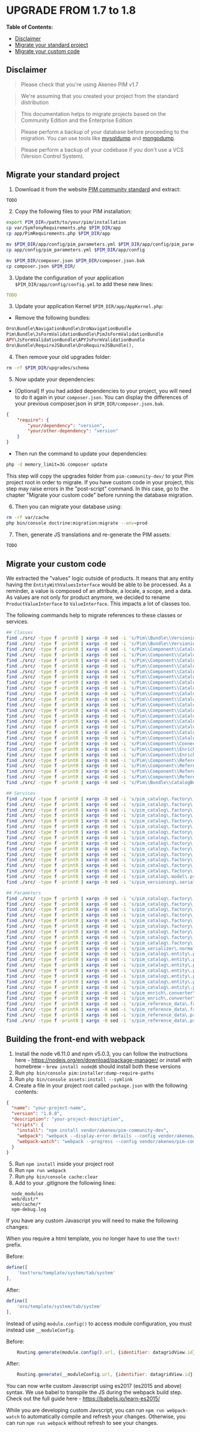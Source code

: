 # UPGRADE FROM 1.7 to 1.8

<!-- START doctoc generated TOC please keep comment here to allow auto update -->
<!-- DON'T EDIT THIS SECTION, INSTEAD RE-RUN doctoc TO UPDATE -->
**Table of Contents:**

- [Disclaimer](#disclaimer)
- [Migrate your standard project](#migrate-your-standard-project)
- [Migrate your custom code](#migrate-your-custom-code)

<!-- END doctoc generated TOC please keep comment here to allow auto update -->
<!-- To update this content, execute `doctoc UPGRADE-1.7.md --title '**Table of Contents:**' --maxlevel 3` -->

## Disclaimer

> Please check that you're using Akeneo PIM v1.7

> We're assuming that you created your project from the standard distribution

> This documentation helps to migrate projects based on the Community Edition and the Enterprise Edition

> Please perform a backup of your database before proceeding to the migration. You can use tools like [mysqldump](http://dev.mysql.com/doc/refman/5.1/en/mysqldump.html) and [mongodump](http://docs.mongodb.org/manual/reference/program/mongodump/).

> Please perform a backup of your codebase if you don't use a VCS (Version Control System).


## Migrate your standard project

1. Download it from the website [PIM community standard](http://www.akeneo.com/download/) and extract:

```bash
TODO
```

2. Copy the following files to your PIM installation:

```bash
export PIM_DIR=/path/to/your/pim/installation
cp var/SymfonyRequirements.php $PIM_DIR/app
cp app/PimRequirements.php $PIM_DIR/app

mv $PIM_DIR/app/config/pim_parameters.yml $PIM_DIR/app/config/pim_parameters.yml.bak
cp app/config/pim_parameters.yml $PIM_DIR/app/config

mv $PIM_DIR/composer.json $PIM_DIR/composer.json.bak
cp composer.json $PIM_DIR/
```

3. Update the configuration of your application `$PIM_DIR/app/config/config.yml` to add these new lines:

```YAML
TODO
```

3. Update your application Kernel `$PIM_DIR/app/AppKernel.php`:

* Remove the following bundles:

```PHP
Oro\Bundle\NavigationBundle\OroNavigationBundle
Pim\Bundle\JsFormValidationBundle\PimJsFormValidationBundle
APY\JsFormValidationBundle\APYJsFormValidationBundle
Oro\Bundle\RequireJSBundle\OroRequireJSBundle(),
```

4. Then remove your old upgrades folder:

```bash
rm -rf $PIM_DIR/upgrades/schema
```

5. Now update your dependencies:

* [Optional] If you had added dependencies to your project, you will need to do it again in your `composer.json`.
  You can display the differences of your previous composer.json in `$PIM_DIR/composer.json.bak`.

```json
{
    "require": {
        "your/dependency": "version",
        "your/other-dependency": "version"
    }
}
```

* Then run the command to update your dependencies:

```bash
php -d memory_limit=3G composer update
```

This step will copy the upgrades folder from `pim-community-dev/` to your Pim project root in order to migrate.
If you have custom code in your project, this step may raise errors in the "post-script" command.
In this case, go to the chapter "Migrate your custom code" before running the database migration.

6. Then you can migrate your database using:

```bash
rm -rf var/cache
php bin/console doctrine:migration:migrate --env=prod
```

7. Then, generate JS translations and re-generate the PIM assets:

```bash
TODO
```

## Migrate your custom code

We extracted the "values" logic outside of products. It means that any entity having the `EntityWithValuesInterface` 
would be able to be processed. As a reminder, a value is composed of an attribute, a locale, a scope, and a data. As values are not only
for product anymore, we decided to rename `ProductValueInterface` to `ValueInterface`. This impacts a lot of classes too.

The following commands help to migrate references to these classes or services.

```bash
## Classes
find ./src/ -type f -print0 | xargs -0 sed -i 's/Pim\\Bundle\\VersioningBundle\\Normalizer\\Flat\\AbstractProductValueDataNormalizer/Pim\\Bundle\\VersioningBundle\\Normalizer\\Flat\\AbstractValueDataNormalizer/g'
find ./src/ -type f -print0 | xargs -0 sed -i 's/Pim\\Bundle\\VersioningBundle\\Normalizer\\Flat\\ProductValueNormalizer/Pim\\Bundle\\VersioningBundle\\Normalizer\\Flat\\ValueNormalizer/g'
find ./src/ -type f -print0 | xargs -0 sed -i 's/Pim\\Component\\Catalog\\Completeness\\Checker\\ProductValueCompleteChecker/Pim\\Component\\Catalog\\Completeness\\Checker\\ValueCompleteChecker/g'
find ./src/ -type f -print0 | xargs -0 sed -i 's/Pim\\Component\\Catalog\\Completeness\\Checker\\ProductValueCompleteCheckerInterface/Pim\\Component\\Catalog\\Completeness\\Checker\\ValueCompleteCheckerInterface/g'
find ./src/ -type f -print0 | xargs -0 sed -i 's/Pim\\Component\\Catalog\\Factory\\ProductValue\\DateProductValueFactory/Pim\\Component\\Catalog\\Factory\\Value\\DateValueFactory/g'
find ./src/ -type f -print0 | xargs -0 sed -i 's/Pim\\Component\\Catalog\\Factory\\ProductValue\\MediaProductValueFactory/Pim\\Component\\Catalog\\Factory\\Value\\MediaValueFactory/g'
find ./src/ -type f -print0 | xargs -0 sed -i 's/Pim\\Component\\Catalog\\Factory\\ProductValue\\MetricProductValueFactory/Pim\\Component\\Catalog\\Factory\\Value\\MetricValueFactory/g'
find ./src/ -type f -print0 | xargs -0 sed -i 's/Pim\\Component\\Catalog\\Factory\\ProductValue\\OptionProductValueFactory/Pim\\Component\\Catalog\\Factory\\Value\\OptionValueFactory/g'
find ./src/ -type f -print0 | xargs -0 sed -i 's/Pim\\Component\\Catalog\\Factory\\ProductValue\\OptionsProductValueFactory/Pim\\Component\\Catalog\\Factory\\Value\\OptionsValueFactory/g'
find ./src/ -type f -print0 | xargs -0 sed -i 's/Pim\\Component\\Catalog\\Factory\\ProductValue\\PriceCollectionProductValueFactory/Pim\\Component\\Catalog\\Factory\\Value\\PriceCollectionValueFactory/g'
find ./src/ -type f -print0 | xargs -0 sed -i 's/Pim\\Component\\Catalog\\Factory\\ProductValue\\ProductValueFactoryInterface/Pim\\Component\\Catalog\\Factory\\Value\\ValueFactoryInterface/g'
find ./src/ -type f -print0 | xargs -0 sed -i 's/Pim\\Component\\Catalog\\Factory\\ProductValue\\ScalarProductValueFactory/Pim\\Component\\Catalog\\Factory\\Value\\ScalarValueFactory/g'
find ./src/ -type f -print0 | xargs -0 sed -i 's/Pim\\Component\\Catalog\\Factory\\ProductValueCollectionFactory/Pim\\Component\\Catalog\\Factory\\ProductValueCollectionFactory/g'
find ./src/ -type f -print0 | xargs -0 sed -i 's/Pim\\Component\\Catalog\\Factory\\ProductValueFactory/Pim\\Component\\Catalog\\Factory\\ValueFactory/g'
find ./src/ -type f -print0 | xargs -0 sed -i 's/Pim\\Component\\Catalog\\ProductValue\\DateProductValue/Pim\\Component\\Catalog\\Value\\DateValue/g'
find ./src/ -type f -print0 | xargs -0 sed -i 's/Pim\\Component\\Catalog\\ProductValue\\MediaProductValue/Pim\\Component\\Catalog\\Value\\MediaValue/g'
find ./src/ -type f -print0 | xargs -0 sed -i 's/Pim\\Component\\Catalog\\ProductValue\\MetricProductValue/Pim\\Component\\Catalog\\Value\\MetricValue/g'
find ./src/ -type f -print0 | xargs -0 sed -i 's/Pim\\Component\\Catalog\\ProductValue\\OptionProductValue/Pim\\Component\\Catalog\\Value\\OptionValue/g'
find ./src/ -type f -print0 | xargs -0 sed -i 's/Pim\\Component\\Catalog\\ProductValue\\OptionsProductValue/Pim\\Component\\Catalog\\Value\\OptionsValue/g'
find ./src/ -type f -print0 | xargs -0 sed -i 's/Pim\\Component\\Connector\\ArrayConverter\\FlatToStandard\\ProductValue/Pim\\Component\\Connector\\ArrayConverter\\FlatToStandard\\Value/g'
find ./src/ -type f -print0 | xargs -0 sed -i 's/Pim\\Component\\Enrich\\Converter\\EnrichToStandard\\ProductValueConverter/Pim\\Component\\Enrich\\Converter\\EnrichToStandard\\ValueConverter/g'
find ./src/ -type f -print0 | xargs -0 sed -i 's/Pim\\Component\\Enrich\\Converter\\StandardToEnrich\\ProductValueConverter/Pim\\Component\\Enrich\\Converter\\StandardToEnrich\\ValueConverter/g'
find ./src/ -type f -print0 | xargs -0 sed -i 's/Pim\\Component\\ReferenceData\\Factory\\ProductValue\\ReferenceDataCollectionProductValueFactory/Pim\\Component\\ReferenceData\\Factory\\Value\\ReferenceDataCollectionValueFactory/g'
find ./src/ -type f -print0 | xargs -0 sed -i 's/Pim\\Component\\ReferenceData\\Factory\\ProductValue\\ReferenceDataProductValueFactory/Pim\\Component\\ReferenceData\\Factory\\Value\\ReferenceDataValueFactory/g'
find ./src/ -type f -print0 | xargs -0 sed -i 's/Pim\\Component\\ReferenceData\\ProductValue\\ReferenceDataCollectionProductValue/Pim\\Component\\ReferenceData\\Value\\ReferenceDataCollectionValue/g'
find ./src/ -type f -print0 | xargs -0 sed -i 's/Pim\\Component\\ReferenceData\\ProductValue\\ReferenceDataProductValue/Pim\\Component\\ReferenceData\\Value\\ReferenceDataValue/g'
find ./src/ -type f -print0 | xargs -0 sed -i 's/Pim\\Bundle\\CatalogBundle\\DependencyInjection\\Compiler\\RegisterProductValueValueFactoryPass/Pim\\Bundle\\CatalogBundle\\DependencyInjection\\Compiler\\RegisterValueFactoryPass/g'

## Services
find ./src/ -type f -print0 | xargs -0 sed -i 's/pim_catalog\.factory\.product_value/pim_catalog\.factory\.value/g'
find ./src/ -type f -print0 | xargs -0 sed -i 's/pim_catalog\.factory\.product_value_collection/pim_catalog\.factory\.value_collection/g'
find ./src/ -type f -print0 | xargs -0 sed -i 's/pim_catalog\.factory\.product_value\.text/pim_catalog\.factory\.value\.text/g'
find ./src/ -type f -print0 | xargs -0 sed -i 's/pim_catalog\.factory\.product_value\.textarea/pim_catalog\.factory\.value\.textarea/g'
find ./src/ -type f -print0 | xargs -0 sed -i 's/pim_catalog\.factory\.product_value\.number/pim_catalog\.factory\.value\.number/g'
find ./src/ -type f -print0 | xargs -0 sed -i 's/pim_catalog\.factory\.product_value\.boolean/pim_catalog\.factory\.value\.boolean/g'
find ./src/ -type f -print0 | xargs -0 sed -i 's/pim_catalog\.factory\.product_value\.identifier/pim_catalog\.factory\.value\.identifier/g'
find ./src/ -type f -print0 | xargs -0 sed -i 's/pim_catalog\.factory\.product_value\.metric/pim_catalog\.factory\.value\.metric/g'
find ./src/ -type f -print0 | xargs -0 sed -i 's/pim_catalog\.factory\.product_value\.price_collection/pim_catalog\.factory\.value\.price_collection/g'
find ./src/ -type f -print0 | xargs -0 sed -i 's/pim_catalog\.factory\.product_value\.option/pim_catalog\.factory\.value\.option/g'
find ./src/ -type f -print0 | xargs -0 sed -i 's/pim_catalog\.factory\.product_value\.options/pim_catalog\.factory\.value\.options/g'
find ./src/ -type f -print0 | xargs -0 sed -i 's/pim_catalog\.factory\.product_value\.file/pim_catalog\.factory\.value\.file/g'
find ./src/ -type f -print0 | xargs -0 sed -i 's/pim_catalog\.factory\.product_value\.image/pim_catalog\.factory\.value\.image/g'
find ./src/ -type f -print0 | xargs -0 sed -i 's/pim_catalog\.factory\.product_value\.date/pim_catalog\.factory\.value\.date/g'
find ./src/ -type f -print0 | xargs -0 sed -i 's/pim_catalog\.model\.product_value\.interface/pim_catalog\.model\.value\.interface/g'
find ./src/ -type f -print0 | xargs -0 sed -i 's/pim_versioning\.serializer\.normalizer\.flat\.product_value/pim_versioning\.serializer\.normalizer\.flat\.value/g'

## Parameters
find ./src/ -type f -print0 | xargs -0 sed -i 's/pim_catalog\.factory\.product_value_collection\.class/pim_catalog\.factory\.value_collection\.class/g'
find ./src/ -type f -print0 | xargs -0 sed -i 's/pim_catalog\.factory\.product_value\.class/pim_catalog\.factory\.value\.class/g'
find ./src/ -type f -print0 | xargs -0 sed -i 's/pim_catalog\.factory\.product_value\.scalar\.class/pim_catalog\.factory\.value\.scalar\.class/g'
find ./src/ -type f -print0 | xargs -0 sed -i 's/pim_catalog\.factory\.product_value\.metric\.class/pim_catalog\.factory\.value\.metric\.class/g'
find ./src/ -type f -print0 | xargs -0 sed -i 's/pim_catalog\.factory\.product_value\.price_collection\.class/pim_catalog\.factory\.value\.price_collection\.class/g'
find ./src/ -type f -print0 | xargs -0 sed -i 's/pim_catalog\.factory\.product_value\.option\.class/pim_catalog\.factory\.value\.option\.class/g'
find ./src/ -type f -print0 | xargs -0 sed -i 's/pim_catalog\.factory\.product_value\.options\.class/pim_catalog\.factory\.value\.options\.class/g'
find ./src/ -type f -print0 | xargs -0 sed -i 's/pim_catalog\.factory\.product_value\.media\.class/pim_catalog\.factory\.value\.media\.class/g'
find ./src/ -type f -print0 | xargs -0 sed -i 's/pim_catalog\.factory\.product_value\.date\.class/pim_catalog\.factory\.value\.date\.class/g'
find ./src/ -type f -print0 | xargs -0 sed -i 's/pim_serializer\.normalizer\.flat\.product_value\.class/pim_serializer\.normalizer\.flat\.value\.class/g'
find ./src/ -type f -print0 | xargs -0 sed -i 's/pim_catalog\.entity\.product_value\.scalar\.class/pim_catalog\.entity\.value\.scalar\.class/g'
find ./src/ -type f -print0 | xargs -0 sed -i 's/pim_catalog\.entity\.product_value\.media\.class/pim_catalog\.entity\.value\.media\.class/g'
find ./src/ -type f -print0 | xargs -0 sed -i 's/pim_catalog\.entity\.product_value\.metric\.class/pim_catalog\.entity\.value\.metric\.class/g'
find ./src/ -type f -print0 | xargs -0 sed -i 's/pim_catalog\.entity\.product_value\.option\.class/pim_catalog\.entity\.value\.option\.class/g'
find ./src/ -type f -print0 | xargs -0 sed -i 's/pim_catalog\.entity\.product_value\.options\.class/pim_catalog\.entity\.value\.options\.class/g'
find ./src/ -type f -print0 | xargs -0 sed -i 's/pim_catalog\.entity\.product_value\.date\.class/pim_catalog\.entity\.value\.date\.class/g'
find ./src/ -type f -print0 | xargs -0 sed -i 's/pim_catalog\.entity\.product_value\.price_collection\.class/pim_catalog\.entity\.value\.price_collection\.class/g'
find ./src/ -type f -print0 | xargs -0 sed -i 's/pim_enrich\.converter\.standard_to_enrich\.product_value\.class/pim_enrich\.converter\.standard_to_enrich\.value\.class/g'
find ./src/ -type f -print0 | xargs -0 sed -i 's/pim_enrich\.converter\.enrich_to_standard\.product_value\.class/pim_enrich\.converter\.enrich_to_standard\.value\.class/g'
find ./src/ -type f -print0 | xargs -0 sed -i 's/pim_reference_data\.factory\.product_value\.reference_data\.class/pim_reference_data\.factory\.value\.reference_data\.class/g'
find ./src/ -type f -print0 | xargs -0 sed -i 's/pim_reference_data\.factory\.product_value\.reference_data_collection\.class/pim_reference_data\.factory\.value\.reference_data_collection\.class/g'
find ./src/ -type f -print0 | xargs -0 sed -i 's/pim_reference_data\.product_value\.reference_data\.class/pim_reference_data\.value\.reference_data\.class/g'
find ./src/ -type f -print0 | xargs -0 sed -i 's/pim_reference_data\.product_value\.reference_data_collection\.class/pim_reference_data\.value\.reference_data_collection\.class/g'
```

## Building the front-end with webpack

1. Install the node v6.11.0 and npm v5.0.3, you can follow the instructions here - https://nodejs.org/en/download/package-manager/ or install with homebrew - `brew install node@6` should install both these versions
2. Run `php bin/console pim:installer:dump-require-paths`
3. Run `php bin/console assets:install --symlink`
4. Create a file in your project root called `package.json` with the following contents:

```json
{
  "name": "your-project-name",
  "version": "1.0.0",
  "description": "your-project-description",
  "scripts": {
    "install": "npm install vendor/akeneo/pim-community-dev",
    "webpack": "webpack --display-error-details --config vendor/akeneo/pim-community-dev/webpack.config.js --progress --display-modules",
    "webpack-watch": "webpack --progress --config vendor/akeneo/pim-community-dev/webpack.config.js --watch"
  }
}
```

5. Run `npm install` inside your project root
6. Run `npm run webpack`
7. Run `php bin/console cache:clear`
8. Add to your .gitignore the following lines:

```
  node_modules
  web/dist/*
  web/cache/*
  npm-debug.log
```

If you have any custom Javascript you will need to make the following changes:

When you require a html template, you no longer have to use the `text!` prefix.

Before:

```javascript
define([
    'text!oro/template/system/tab/system'
],
```

After:
```javascript
define([
    'oro/template/system/tab/system'
],
```

Instead of using `module.config()` to access module configuration, you must instead use `__moduleConfig`.

Before:
```javascript
    Routing.generate(module.config().url, {identifier: datagridView.id});
```

After:
```javascript
    Routing.generate(__moduleConfig.url, {identifier: datagridView.id});
```

You can now write custom Javascript using es2017 (es2015 and above) syntax. We use babel to transpile the JS during the webpack build step. Check out the full guide here - https://babeljs.io/learn-es2015/

While you are developing custom Javscript, you can run `npm run webpack-watch` to automatically compile and refresh your changes. Otherwise, you can run `npm run webpack` without refresh to see your changes.
